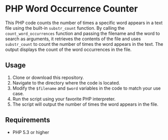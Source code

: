 # PHP Word Occurrence Counter

This PHP code counts the number of times a specific word appears in a text file using the built-in `substr_count` function. By calling the `count_word_occurrences` function and passing the filename and the word to search as arguments, it retrieves the contents of the file and uses `substr_count` to count the number of times the word appears in the text. The output displays the count of the word occurrences in the file.

## Usage

1. Clone or download this repository.
2. Navigate to the directory where the code is located.
3. Modify the `$filename` and `$word` variables in the code to match your use case.
4. Run the script using your favorite PHP interpreter.
5. The script will output the number of times the word appears in the file.

## Requirements

- PHP 5.3 or higher
